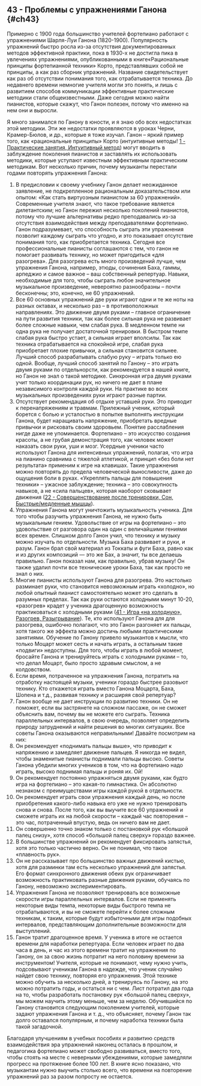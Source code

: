 ## 43 - Проблемы с упражнениями Ганона {#ch43}

Примерно с 1900 года большинство учителей фортепиано работают с упражнениями Шарля-Луи Ганона (1820-1900). Популярность упражнений быстро росла из-за отсутствия документированных методов эффективной практики, пока в 1930-х не достигла пика в увлечениях упражнениями, опубликованными в книге«Рациональные принципы фортепианной техники» Корто, представлявших собой не принципы, а как раз сборник упражнений. Название свидетельствует как раз об отсутствии понимания того, как отрабатывается техника. До недавнего времени немногие учителя могли это понять, и лишь с развитием способов коммуникации эффективные практические методики стали общеизвестными. Даже сегодня можно найти пианистов, которые скажут, что Ганон полезен, потому что именно на нем они и выросли.

Я много занимался по Ганону в юности, и я знаю обо всех недостатках этой методики. Эти же недостатки проявляются в уроках Черни, Крамер-Бюлов, и др., которые я тоже изучал. Ганон – яркий пример того, как «рациональные принципы» Корто (интуитивные методы! [1 - Практические занятия, Интуитивный метод](#ch01)) могут вводить в заблуждение поколения пианистов и заставлять их использовать методики, которые уступают известным эффективным практическим методикам. Вот несколько причин, почему музыканты перестали годами повторять упражнения Ганона:

1. В предисловии к своему учебнику Ганон делает неожиданное заявление, не подкрепленное рациональным доказательством или опытом: «Как стать виртуозным пианистом за 60 упражнений». Современные учителя знают, что такое требование является дилетантским; но Ганон пережил несколько поколений пианистов, потому что лучшие альтернативы редко преподавались из-за отсутствия взаимодействия между преподавателями фортепиано. Ганон подразумевает, что способность сыграть эти упражнения позволит каждому сыграть что угодно, и это показывает отсутствие понимания того, как приобретается техника. Сегодня все профессиональные пианисты соглашаются с тем, что ганон не помогает развивать технику, но может пригодиться «для разогрева». Для разогрева есть много произведений лучше, чем упражнения Ганона, например, этюды, сочинения Баха, гаммы, арпеджио и самое важное – ваш собственный репертуар. Навыки, необходимые для того, чтобы сыграть любое значительное музыкальное произведение, невероятно разнообразны – почти бесконечны; это, конечно, не 60 упражнений.
2. Все 60 основных упражнений две руки играют одни и те же ноты на разных октавах, и несколько раз – в противоположных направлениях. Это движение двумя руками – главное ограничение на пути развития техники, так как более сильная рука не развивает более сложные навыки, чем слабая рука. В медленном темпе ни одна рука не получает достаточной тренировки. В быстром темпе слабая рука быстро устает, а сильная играет вполсилы. Так как техника отрабатывается на спокойной игре, слабая рука приобретает плохие привычки, а сильная становится сильнее. Лучший способ разрабатывать слабую руку – играть только ею одной. Вообще, лучший способ занятий по Ганону – это играть двумя руками по отдельнорсти, как рекомендуется в нашей книге, но Ганон не знал о такой методике. Синхронная игра двумя руками учит только координации рук, но ничего не дает в плане независимого контроля каждой руки. На практике во всех музыкальных произведениях руки играют разные партии.
3. Отсутствует рекомендация об отдыхе уставшей руки. Это приводит к перенапряжениям и травмам. Прилежный ученик, который борется с болью и усталостью в попытке выполнять инструкции Ганона, будет наращивать напряжение, приобретать вредные привычки и рисковать своим здоровьем. Понятие расслабления нигде даже не упоминается. Фортепиано – это искусство создания красоты, а не грубая демонстрация того, как человек может наказать свои руки, уши и мозг. Усердные ученики часто используют Ганона для интенсивных упражнений, полагая, что игра на пианино сравнима с тяжелой атлетикой, и принцип «без боли нет результата» применим к игре на клавишах. Такие упражнения можно повторять до предела человеческой выносливости, даже до ощущения боли в руках. «Укреплять пальцы для повышения техники» – ужасное заблуждение; техника – это совокупность навыков, а не «сила пальцев», которая наоборот сковывает движения ([22 - Совершенствование после тренировки, Сон, Быстрые/медленные мышцы](#ch22)).
4. Упражнения Ганона могут уничтожить музыкальность ученика. Для того чтобы разучить упражнения Ганона, не нужно быть музыкальным гением. Удовольствие от игры на фортепиано – это удовольствие от разговора один на один с величайшими гениями всех времен. Слишком долго Ганон учил, что технику и музыку можно изучать по отдельности. Музыка Баха развивает и руки, и разум. Ганон брал свой материал из Токкаты и фуги Баха, равно как и из других композиций — это же Бах, а значит, ты все делаешь правильно. Ганон показал нам, как правильно, убрав музыку! Он также удалил почти все технические уроки Баха, так как просто не знал о них.
5. Многие пианисты используют Ганона для разогрева. Это настолько разминает руки, что становится невозможным играть «холодно», но любой опытный пианист самостоятельно может это сделать в разумных пределах. Так как руки остаются холодными минут 10-20, «разогрев» крадет у ученика драгоценную возможность практиковаться с холодными руками ([41 - Игра «на холодную», Разогрев, Разыгрывание](#ch41)). Те, кто используют Ганона для для разогрева, ошибочно полагают, что это Ганон разгоняет их пальцы, хотя такого же эффекта можно достичь любыми практическими занятиями. Обучение по Ганону привело музыкантов к мысли, что только Моцарт может сесть и начать играть, а остальным такие «подвиги» недоступны. Для того, чтобы играть в любой момент, бросайте Ганона и тренируйтесь играть с холодными руками – то, что делал Моцарт, было просто здравым смыслом, а не колдовством.
6. Если время, потраченное на упражнения Ганона, потратить на отработку настоящей музыки, ученики гораздо быстрее разовьют технику. Кто откажется играть вместо Ганона Моцарта, Баха, Шопена и т.д., развивая технику и расширяя свой репертуар?
7. Ганон вообще не дает инструкции по развитию техники. Он не поможет, если вы застрянете на сложном пассаже, он не сможет объяснить вам, почему вы не можете его сыграть. Техника параллельных интервалов, в свою очередь, позволяет определить природу затруднений и найти решения во многих ситуациях. Все советы Ганона оказываются неправильными! Давайте посмотрим на них:
  1. Он рекомендует «поднимать пальцы выше», что приводит к напряжению и замедляет движение пальцев. Я никогда не видел, чтобы знаменитые пианисты поднимали пальцы высоко. Советы Ганона убедили многих учеников в том, что на фортепиано надо играть, высоко поднимая пальцы и роняя их. Ой!
  2. Он рекомендует постоянно упражняться двумя руками, как будто игра на фортепиано – это какая-то гимнастика. Он абсолютно незнаком с преимуществами игры каждой рукой в отдельности.
  3. Он рекомендует играть свои упражнения каждый день, но после приобретения какого-либо навыка его уже не нужно тренировать снова и снова. После того, как вы выучите все 60 упражнений и сможете играть их на любой скорости – каждый час повторения – это час, потраченный впустую, ведь он ничего вам не дает.
  4. Он совершенно точно знаком только с постановкой рук «большой палец снизу», хотя способ «большой палец сверху» гораздо важнее.
  5. В большинстве упражнений он рекомендует фиксировать запястья, хотя это только частично верно. Он не понимал, что такое «плавность рук».
  6. Он не рассказывает про большинство важных движений кистью, хотя для разминки там есть несколько упражнений для запястья. Его формат синхронного движения обеих рук ограничивает возможность практиковать разные движения руками, обучаясь по Ганону, невозможно экспериментировать.
8. Упражнения Ганона не позволяют тренировать все возможные скорости игры параллельных интервалов. Если не применять некоторые виды темпа, некоторые виды быстрого темпа не отрабатываются, и вы не сможете перейти к более сложным техникам, к таким, которые будут избыточными для игры подобных интервалов, представляющим дополнительные возможности для выступлений.
9. Ганон тратит драгоценное время. У ученика в итоге не остается времени для наработки репертуара. Если человек играет по два часа в день, и час из этого времени тратит на упражнения по Ганону, он за свою жизнь потратит на него половину времени за инструментом! Учителя, которые не понимают, чему нужно учить, подсовывают ученикам Ганона в надежде, что ученик случайно найдет свою технику, повторяя его упражнения. Этой технике можно обучить за несколько дней, а тренируясь по Ганону, на это можно потратить годы, и остаться ни с чем. Лист потратил два года на то, чтобы разработать постановку рук «большой палец сверху», мы можем научить этому меньше, чем за неделю. Обучившийся по Ганону становится следующим поколением учителей, которые задают упражнения Ганона и т. д., что объясняет, почему Ганон так долго оставался популярным, и почему наработка техники была такой загадочной.

Благодаря улучшениям в учебных пособиях и развитию средств взаимодействия эра упражнений наконец осталась в прошлом, и педагогика фортепиано может свободно развиваться, вместо того, чтобы стоять на месте с неверными убеждениями, которые замедляли прогресс на протяжение более 100 лет. В книге ясно показано, что музыкантам нужно выучить столько всего, что времени на повторение упражнений раз за разом попросту не остается.
